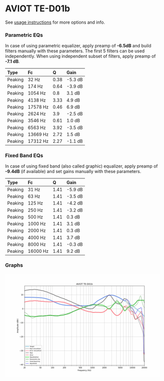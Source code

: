 # AVIOT TE-D01b
See [usage instructions](https://github.com/jaakkopasanen/AutoEq#usage) for more options and info.

### Parametric EQs
In case of using parametric equalizer, apply preamp of **-6.5dB** and build filters manually
with these parameters. The first 5 filters can be used independently.
When using independent subset of filters, apply preamp of **-7.1 dB**.

| Type    | Fc       |    Q | Gain    |
|:--------|:---------|:-----|:--------|
| Peaking | 32 Hz    | 0.38 | -5.3 dB |
| Peaking | 174 Hz   | 0.64 | -3.9 dB |
| Peaking | 1054 Hz  | 0.8  | 3.1 dB  |
| Peaking | 4138 Hz  | 3.33 | 4.9 dB  |
| Peaking | 17578 Hz | 0.46 | 6.9 dB  |
| Peaking | 2624 Hz  | 3.9  | -2.5 dB |
| Peaking | 3546 Hz  | 0.61 | 1.0 dB  |
| Peaking | 6563 Hz  | 3.92 | -3.5 dB |
| Peaking | 13669 Hz | 2.72 | 1.5 dB  |
| Peaking | 17312 Hz | 2.27 | -1.1 dB |

### Fixed Band EQs
In case of using fixed band (also called graphic) equalizer, apply preamp of **-9.4dB**
(if available) and set gains manually with these parameters.

| Type    | Fc       |    Q | Gain    |
|:--------|:---------|:-----|:--------|
| Peaking | 31 Hz    | 1.41 | -5.9 dB |
| Peaking | 63 Hz    | 1.41 | -3.5 dB |
| Peaking | 125 Hz   | 1.41 | -4.2 dB |
| Peaking | 250 Hz   | 1.41 | -3.2 dB |
| Peaking | 500 Hz   | 1.41 | 0.3 dB  |
| Peaking | 1000 Hz  | 1.41 | 3.1 dB  |
| Peaking | 2000 Hz  | 1.41 | 0.3 dB  |
| Peaking | 4000 Hz  | 1.41 | 3.7 dB  |
| Peaking | 8000 Hz  | 1.41 | -0.3 dB |
| Peaking | 16000 Hz | 1.41 | 9.2 dB  |

### Graphs
![](./AVIOT%20TE-D01b.png)